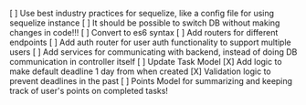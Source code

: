 [ ] Use best industry practices for sequelize, like a config file for using sequelize instance
    [ ] It should be possible to switch DB without making changes in code!!!
[ ] Convert to es6 syntax
[ ] Add routers for different endpoints
    [ ] Add auth router for user auth functionality to support multiple users
[ ] Add services for communicating with backend, instead of doing DB communication in controller itself
[ ] Update Task Model
    [X] Add logic to make default deadline 1 day from when created
    [X] Validation logic to prevent deadlines in the past
[ ] Points Model for summarizing and keeping track of user's points on completed tasks!